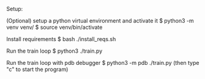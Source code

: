 Setup:

(Optional) setup a python virtual environment and activate it
$ python3 -m venv venv/
$ source venv/bin/activate

Install requirements
$ bash ./install_reqs.sh

Run the train loop
$ python3 ./train.py

Run the train loop with pdb debugger
$ python3 -m pdb ./train.py
(then type "c" to start the program)
